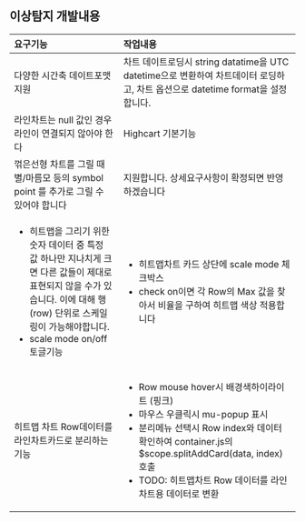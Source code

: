 
## 이상탐지 개발내용


  | 요구기능                            | 작업내용                                             |
  |:----------------------------------- | :---------------------------------------------------------------|
  | 다양한 시간축 데이트포맷 지원        | 차트 데이트로딩시 string datatime을 UTC datetime으로 변환하여 차트데이터 로딩하고, 차트 옵션으로 datetime format을 설정합니다. |
  | 라인차트는 null 값인 경우 라인이 연결되지 않아야 한다     | Highcart 기본기능                |
  | 꺾은선형 차트를 그릴 때 별/마름모 등의 symbol point 를 추가로 그릴 수 있어야 합니다    | 지원합니다. 상세요구사항이 확정되면 반영하겠습니다               |
  | <ul><li>히트맵을 그리기 위한 숫자 데이터 중 특정 값 하나만 지나치게 크면 다른 값들이 제대로 표현되지 않을 수가 있습니다. 이에 대해 행(row) 단위로 스케일링이 가능해야합니다.</li><li>scale mode on/off 토글기능</li></ul> |<ul><li>히트맵차트 카드 상단에 scale mode 체크박스</li><li>check on이면 각 Row의 Max 값을 찾아서 비율을 구하여 히트맵 색상 적용합니다</li></ul> |
  | 히트맵 차트 Row데이터를 라인차트카드로 분리하는 기능 |<ul><li>Row mouse hover시 배경색하이라이트 (핑크) </li><li>마우스 우클릭시 mu-popup 표시</li><li>분리메뉴 선택시 Row index와 데이터 확인하여 container.js의 $scope.splitAddCard(data, index) 호출</li><li>TODO: 히트맵차트 Row 데이터를 라인차트용 데이터로 변환</li></ul> |



